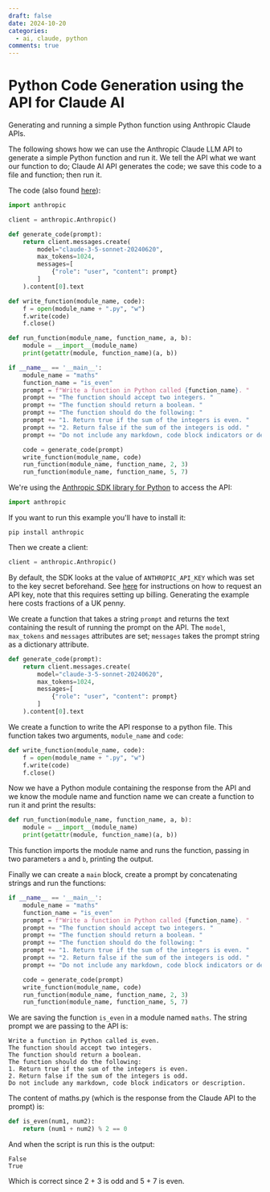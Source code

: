 ```yaml
---
draft: false
date: 2024-10-20
categories:
  - ai, claude, python
comments: true
---
```


# Python Code Generation using the API for Claude AI

Generating and running a simple Python function using Anthropic Claude APIs.

<!-- more -->

The following shows how we can use the Anthropic Claude LLM API to generate a simple Python function and run it.  We tell the API what we want our function to do; Claude AI API generates the code; we save this code to a file and function; then run it.

The code (also found [here](https://github.com/mappertec/mappertec/blob/1ce53c183a704ea5e360e78e4b9890687f9fc3a2/gists/00_simple_ai_code_gen.py)):


```python
import anthropic

client = anthropic.Anthropic()

def generate_code(prompt):
    return client.messages.create(
        model="claude-3-5-sonnet-20240620",
        max_tokens=1024,
        messages=[
            {"role": "user", "content": prompt}
        ]
    ).content[0].text

def write_function(module_name, code):
    f = open(module_name + ".py", "w")
    f.write(code)
    f.close()

def run_function(module_name, function_name, a, b):
    module = __import__(module_name)
    print(getattr(module, function_name)(a, b))

if __name__ == '__main__':
    module_name = "maths"
    function_name = "is_even"
    prompt = f"Write a function in Python called {function_name}. "
    prompt += "The function should accept two integers. "
    prompt += "The function should return a boolean. "
    prompt += "The function should do the following: "
    prompt += "1. Return true if the sum of the integers is even. "
    prompt += "2. Return false if the sum of the integers is odd. "
    prompt += "Do not include any markdown, code block indicators or description. "

    code = generate_code(prompt)
    write_function(module_name, code)
    run_function(module_name, function_name, 2, 3)
    run_function(module_name, function_name, 5, 7)
```

We're using the [Anthropic SDK library for Python](https://github.com/anthropics/anthropic-sdk-python) to access the API:

```python
import anthropic
```

If you want to run this example you'll have to install it:

`pip install anthropic`

Then we create a client:

```python
client = anthropic.Anthropic()
```

By default, the SDK looks at the value of `ANTHROPIC_API_KEY` which was set to the key secret beforehand.  See [here](https://docs.anthropic.com/en/api/getting-started) for instructions on how to request an API key, note that this requires setting up billing.  Generating the example here costs fractions of a UK penny.

We create a function that takes a string `prompt` and returns the text containing the result of running the prompt on the API.  The `model`, `max_tokens` and `messages` attributes are set; `messages` takes the prompt string as a dictionary attribute.

```python
def generate_code(prompt):
    return client.messages.create(
        model="claude-3-5-sonnet-20240620",
        max_tokens=1024,
        messages=[
            {"role": "user", "content": prompt}
        ]
    ).content[0].text
```

We create a function to write the API response to a python file.  This function takes two arguments, `module_name` and `code`:

```python
def write_function(module_name, code):
    f = open(module_name + ".py", "w")
    f.write(code)
    f.close()
```

Now we have a Python module containing the response from the API and we know the module name and function name we can create a function to run it and print the results:

```python
def run_function(module_name, function_name, a, b):
    module = __import__(module_name)
    print(getattr(module, function_name)(a, b))
```

This function imports the module name and runs the function, passing in two parameters `a` and `b`, printing the output.

Finally we can create a `main` block, create a prompt by concatenating strings and run the functions:

```python
if __name__ == '__main__':
    module_name = "maths"
    function_name = "is_even"
    prompt = f"Write a function in Python called {function_name}. "
    prompt += "The function should accept two integers. "
    prompt += "The function should return a boolean. "
    prompt += "The function should do the following: "
    prompt += "1. Return true if the sum of the integers is even. "
    prompt += "2. Return false if the sum of the integers is odd. "
    prompt += "Do not include any markdown, code block indicators or description. "

    code = generate_code(prompt)
    write_function(module_name, code)
    run_function(module_name, function_name, 2, 3)
    run_function(module_name, function_name, 5, 7)
```

We are saving the function `is_even` in a module named `maths`.  The string prompt we are passing to the API is:

```text
Write a function in Python called is_even.
The function should accept two integers.
The function should return a boolean.
The function should do the following:
1. Return true if the sum of the integers is even.
2. Return false if the sum of the integers is odd.
Do not include any markdown, code block indicators or description.
```

The content of maths.py (which is the response from the Claude API to the prompt) is:

```python
def is_even(num1, num2):
    return (num1 + num2) % 2 == 0
```

And when the script is run this is the output:

```shell
False
True
```

Which is correct since 2 + 3 is odd and 5 + 7 is even.